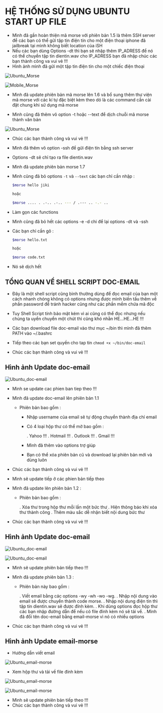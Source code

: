 # <LAPTOP>  HỆ THỐNG SỬ DỤNG UBUNTU START UP FILE 

- Mình đã gần hoàn thiện mã morse với phiên bản 1.5 là thêm SSH server để các bạn có thể gửi tập tin điện tín cho một điện thoại iphone đã jailbreak tại mình không biết location của iSH
- Nếu các bạn dùng Options -dt thì bạn sẽ nhập thêm IP_ADRESS để nó có thể chuyển tập tin dientin.wav cho IP_ADRESS bạn đã nhập chúc các bạn thành công va vui vẻ !!!
- Hình ảnh mình đã gửi một tập tin điện tín cho một chiếc điện thoại

![Ubuntu_Morse](https://github.com/Jikileo/Jigit/blob/master/Misc/U_morse.png)

![Mobile_Morse](https://github.com/Jikileo/Jigit/blob/master/Misc/M_morse.png)

- Mình đã update phiên bản mã morse lên 1.6 và bổ sung thêm thư viện mã morse với các kí tự đặc biệt kèm theo dó là các command cần cài đặt chung khi sử dụng mã morse

- Mình cũng đã thêm vô option -t hoặc --text để dịch chuỗi mã morse thành văn bản

![Ubuntu_Morse](https://github.com/Jikileo/Jigit/blob/master/Misc/U_morse1.png)

- Chúc các bạn thành công và vui vẻ !!!

- Mình đã thêm vô option -ssh để gửi điện tín bằng ssh server
- Options -dt sẽ chỉ tạo ra file dientin.wav

- Mình đã update phiên bản morse 1.7
- Mình cũng đã bỏ options `-t` và `--text` các bạn chỉ cần nhập :
    ```bash
    $morse hello jiki

    hoặc
    
    $morse .... . .-.. .-.. --- / .--- .. -.- ..
    ```
- Làm gọn các functions
- Mình cũng đã bỏ hết các options -e -d chi để lại options -dt và -ssh
- Các bạn chỉ cần gõ :
    ```bash
    $morse hello.txt

    hoặc

    $morse code.txt
    ```
- Nó sẽ dịch hết

## TỔNG QUAN VỀ SHELL SCRIPT DOC-EMAIL

- Đây là một shell script cũng bình thường dùng để đọc email của bạn một cách nhanh chóng không có options nhưng được mình biến tấu thêm về phần password để tránh hacker cũng như các phần mềm chứa mã độc 
- Tuy Shell Script tính bảo mật kém vì ai cũng có thể đọc nhưng nếu chúng ta uyển chuyển một chút thì cũng khó nhằn HE...HE...HE !!!
- Các bạn download file doc-email vào thư mục ~/bin thì mình đã thêm PATH vào ~/.bashrc
- Tiếp theo các bạn set quyền cho tap tin
`chmod +x ~/bin/doc-email`

- Chúc các bạn thành công và vui vẻ !!!

## Hình ảnh Update doc-email

![Ubuntu_doc-email](https://github.com/Jikileo/Jigit/blob/master/Misc/U_doc-email.png)

- Minh se update cac phien ban tiep theo !!!

- Mình đã update doc-email lên phiên bản 1.1
    - Phiên bản bao gồm :

        - Nhập username của email sẽ tự động chuyển thành địa chỉ email
        - Có 4 loại hộp thư có thể mở bao gồm :

            . Yahoo !!!
            . Hotmail !!!
            . Outlook !!!
            . Gmail !!!

        - Mình đã thêm vào options trợ giúp
        - Bạn có thể xóa phiên bản cũ và download lại phiên bản mới và dùng luôn

- Chúc các bạn thành công và vui vẻ !!!
- Mình sẽ update tiếp ở các phien bản tiếp theo

- Mình đã update lên phiên bản 1.2 :

    - Phiên bản bao gồm :

      . Xóa thư trong hộp thư mỗi lần một bức thư
      . Hiện thông báo khi xóa thư thành công
      . Thêm màu sắc dễ nhận biết nội dung bức thư

- Chúc các bạn thành công và vui vẻ !!!

## Hình ảnh Update doc-email

![Ubuntu_doc-email](https://github.com/Jikileo/Jigit/blob/master/Misc/U_doc-email1.png)

![Ubuntu_doc-email](https://github.com/Jikileo/Jigit/blob/master/Misc/U_doc-email2.png)

- Mình sẽ update phiên bản tiếp theo !!!

- Mình đã update phiên bản 1.3 :

    - Phiên bản này bao gồm :

        . Viết email bằng các options -wy -wh -wo -wg.
        . Nhập nội dung vào email sẽ được chuyển thành code morse.
        . Nhập nội dung điện tín thì tập tin dientin.wav sẽ được đính kèm.
        . Khi dùng options đọc hộp thư các bạn nhập đường dẫn để nếu có file đính kèm nó sẽ tải về.
        . Mình đã đổi tên doc-email bằng email-morse vì nó có nhiều options

- Chúc các bạn thành công và vui vẻ !!!

## Hình ảnh Update email-morse

- Hướng dẫn viết email

![Ubuntu_email-morse](https://github.com/Jikileo/Jigit/blob/master/Misc/U_email-morse.png)

- Xem hộp thư và tải về file đính kèm

![Ubuntu_email-morse](https://github.com/Jikileo/Jigit/blob/master/Misc/U_email-morse1.png)

![Ubuntu_email-morse](https://github.com/Jikileo/Jigit/blob/master/Misc/U_email-morse2.png)

- Mình sẽ update phiên bản tiếp theo !!!
- Chúc các bạn thành công và vui vẻ !!!

